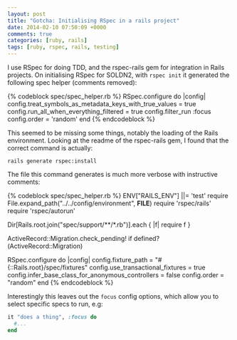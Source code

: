 ```yaml
---
layout: post
title: "Gotcha: Initialising RSpec in a rails project"
date: 2014-02-10 07:50:09 +0000
comments: true
categories: [ruby, rails]
tags: [ruby, rspec, rails, testing]
---
```

I use RSpec for doing TDD, and the rspec-rails gem for integration in Rails projects. On initialising RSpec for SOLDN2, with `rspec init` it generated the following spec helper (comments removed):

{% codeblock spec/spec_helper.rb %}
RSpec.configure do |config|
  config.treat_symbols_as_metadata_keys_with_true_values = true
  config.run_all_when_everything_filtered = true
  config.filter_run :focus
  config.order = 'random'
end
{% endcodeblock %}

This seemed to be missing some things, notably the loading of the Rails environment. Looking at the readme of the rspec-rails gem, I found that the correct command is actually:

    rails generate rspec:install

The file this command generates is much more verbose with instructive comments:

{% codeblock spec/spec_helper.rb %}
ENV["RAILS_ENV"] ||= 'test'
require File.expand_path("../../config/environment", __FILE__)
require 'rspec/rails'
require 'rspec/autorun'

Dir[Rails.root.join("spec/support/**/*.rb")].each { |f| require f }

ActiveRecord::Migration.check_pending! if defined?(ActiveRecord::Migration)

RSpec.configure do |config|
  config.fixture_path = "#{::Rails.root}/spec/fixtures"
  config.use_transactional_fixtures = true
  config.infer_base_class_for_anonymous_controllers = false
  config.order = "random"
end
{% endcodeblock %}

Interestingly this leaves out the `focus` config options, which allow you to select specific specs to run, e.g:

```ruby
it "does a thing", :focus do
  #...
end
```
